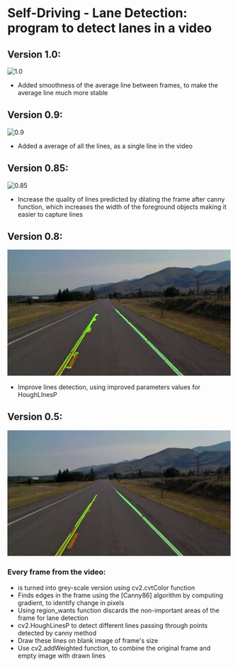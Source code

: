 # Self-Driving - Lane Detection: program to detect lanes in a video 

## Version 1.0:

![1.0](https://github.com/VipinindKumar/Self-Driving/raw/master/output/out1.0.gif)

* Added smoothness of the average line between frames, to make the average line much more stable

## Version 0.9:

![0.9](https://github.com/VipinindKumar/Self-Driving/raw/master/output/out0.9.gif)

* Added a average of all the lines, as a single line in the video

## Version 0.85:

![0.85](https://github.com/VipinindKumar/Self-Driving/raw/master/output/out0.85.gif)

* Increase the quality of lines predicted by dilating the frame after canny function, which increases the width of the foreground objects making it easier to capture lines

## Version 0.8:

![0.8](https://github.com/VipinindKumar/Self-Driving/raw/master/output/out0.8.gif)

* Improve lines detection, using improved parameters values for HoughLInesP

## Version 0.5:

![0.5](https://github.com/VipinindKumar/Self-Driving/raw/master/output/out0.5.gif)

### Every frame from the video:
* is turned into grey-scale version using cv2.cvtColor function
* Finds edges in the frame using the [Canny86] algorithm by computing gradient, to identify change in pixels
* Using region_wants function discards the non-important areas of the frame for lane detection
* cv2.HoughLinesP to detect different lines passing through points detected by canny method
* Draw these lines on blank image of frame's size
* Use cv2.addWeighted function, to combine the original frame and empty image with drawn lines
